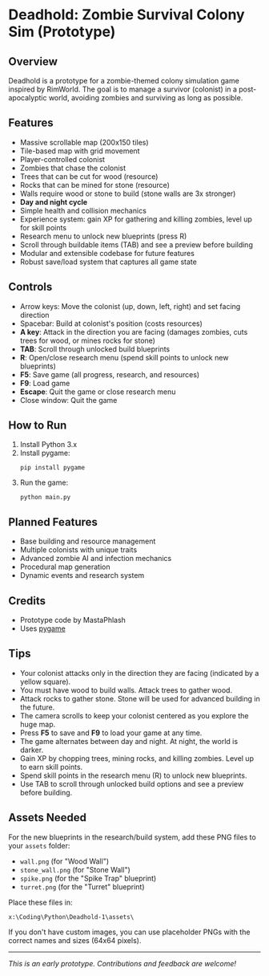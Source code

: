 # Deadhold: Zombie Survival Colony Sim (Prototype)

## Overview
Deadhold is a prototype for a zombie-themed colony simulation game inspired by RimWorld. The goal is to manage a survivor (colonist) in a post-apocalyptic world, avoiding zombies and surviving as long as possible.

## Features
- Massive scrollable map (200x150 tiles)
- Tile-based map with grid movement
- Player-controlled colonist
- Zombies that chase the colonist
- Trees that can be cut for wood (resource)
- Rocks that can be mined for stone (resource)
- Walls require wood or stone to build (stone walls are 3x stronger)
- **Day and night cycle**
- Simple health and collision mechanics
- Experience system: gain XP for gathering and killing zombies, level up for skill points
- Research menu to unlock new blueprints (press R)
- Scroll through buildable items (TAB) and see a preview before building
- Modular and extensible codebase for future features
- Robust save/load system that captures all game state

## Controls
- Arrow keys: Move the colonist (up, down, left, right) and set facing direction
- Spacebar: Build at colonist's position (costs resources)
- **A key**: Attack in the direction you are facing (damages zombies, cuts trees for wood, or mines rocks for stone)
- **TAB**: Scroll through unlocked build blueprints
- **R**: Open/close research menu (spend skill points to unlock new blueprints)
- **F5**: Save game (all progress, research, and resources)
- **F9**: Load game
- **Escape**: Quit the game or close research menu
- Close window: Quit the game

## How to Run
1. Install Python 3.x
2. Install pygame:
   ```
   pip install pygame
   ```
3. Run the game:
   ```
   python main.py
   ```

## Planned Features
- Base building and resource management
- Multiple colonists with unique traits
- Advanced zombie AI and infection mechanics
- Procedural map generation
- Dynamic events and research system

## Credits
- Prototype code by MastaPhlash
- Uses [pygame](https://www.pygame.org/)

## Tips
- Your colonist attacks only in the direction they are facing (indicated by a yellow square).
- You must have wood to build walls. Attack trees to gather wood.
- Attack rocks to gather stone. Stone will be used for advanced building in the future.
- The camera scrolls to keep your colonist centered as you explore the huge map.
- Press **F5** to save and **F9** to load your game at any time.
- The game alternates between day and night. At night, the world is darker.
- Gain XP by chopping trees, mining rocks, and killing zombies. Level up to earn skill points.
- Spend skill points in the research menu (R) to unlock new blueprints.
- Use TAB to scroll through unlocked build options and see a preview before building.

## Assets Needed

For the new blueprints in the research/build system, add these PNG files to your `assets` folder:

- `wall.png` (for "Wood Wall")
- `stone_wall.png` (for "Stone Wall")
- `spike.png` (for the "Spike Trap" blueprint)
- `turret.png` (for the "Turret" blueprint)

Place these files in:
```
x:\Coding\Python\Deadhold-1\assets\
```

If you don't have custom images, you can use placeholder PNGs with the correct names and sizes (64x64 pixels).

---
*This is an early prototype. Contributions and feedback are welcome!*
